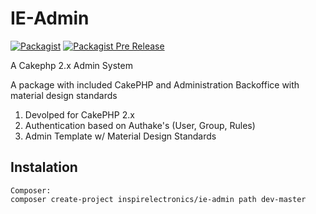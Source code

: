 # IE-Admin
[![Packagist](https://img.shields.io/packagist/l/doctrine/orm.svg)](https://packagist.org/packages/inspirelectronics/ie-admin)
[![Packagist Pre Release](https://img.shields.io/badge/version-pre--alpha-orange.svg)](https://packagist.org/packages/inspirelectronics/ie-admin)

A Cakephp 2.x Admin System

A package with included CakePHP and Administration Backoffice with material design standards

1. Devolped for CakePHP 2.x
2. Authentication based on Authake's (User, Group, Rules)
3. Admin Template w/ Material Design Standards

## Instalation
```
Composer:
composer create-project inspirelectronics/ie-admin path dev-master
```
